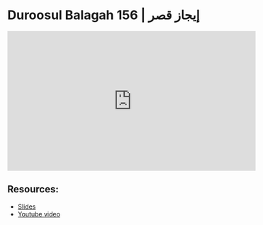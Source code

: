 # Duroosul Balagah 156 | إيجاز قصر
                
<iframe width="560" height="315" src="https://www.youtube-nocookie.com/embed/QvgjP9gHhTc?start=0" frameborder="0" allow="accelerometer; autoplay; encrypted-media; gyroscope; picture-in-picture" allowfullscreen="allowfullscreen">
</iframe><BR>

## Resources:
- [Slides](https://github.com/arshare/resources_balagha_pdfs)
- [Youtube video](https://www.youtube.com/watch?v=QvgjP9gHhTc&list=PLzn0qdi6JpdvvXVuJ7kIusNquSxeyKJvc)

